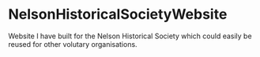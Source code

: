 # NelsonHistoricalSocietyWebsite
Website I have built for the Nelson Historical Society which could easily be reused for other volutary organisations. 
